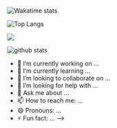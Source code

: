 ![Wakatime stats](https://github-readme-stats.vercel.app/api/wakatime?username=USERNAME)


![Top Langs](https://github-readme-stats.vercel.app/api/top-langs/?username=saravana611&theme=blue-green)

![](https://komarev.com/ghpvc/?username=saravana611&color=blue&style=plastic)

![github stats](https://github-readme-stats.vercel.app/api?username=saravana611&show_icons=true&theme=blue-green)

- 🔭 I’m currently working on ...
- 🌱 I’m currently learning ...
- 👯 I’m looking to collaborate on ...
- 🤔 I’m looking for help with ...
- 💬 Ask me about ...
- 📫 How to reach me: ...
- 😄 Pronouns: ...
- ⚡ Fun fact: ...
-->
